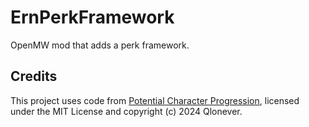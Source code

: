 # ErnPerkFramework
OpenMW mod that adds  a perk framework.


## Credits

This project uses code from [Potential Character Progression](https://github.com/Qlonever/PCP-OpenMW), licensed under the MIT License and copyright (c) 2024 Qlonever.
